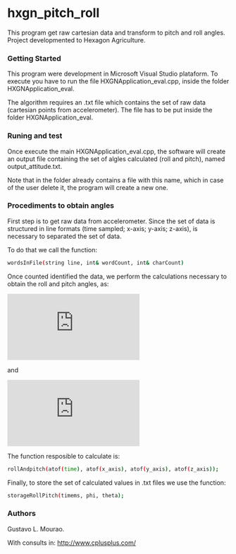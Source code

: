 # hxgn_pitch_roll
This program get raw cartesian data and transform to pitch and roll angles. Project developmented to Hexagon Agriculture.

### Getting Started
This program were development in Microsoft Visual Studio plataform. To execute you have to run the file HXGNApplication_eval.cpp, inside the folder HXGNApplication_eval. 

The algorithm requires an .txt file which contains the set of raw data (cartesian points from accelerometer). The file has to be put inside the folder HXGNApplication_eval.

### Runing and test
Once execute the main HXGNApplication_eval.cpp, the software will create an output file containing the set of algles calculated (roll and pitch), named output_attitude.txt.

Note that in the folder already contains a file with this name, which in case of the user delete it, the program will create a new one.

### Procediments to obtain angles
First step is to get raw data from accelerometer. Since the set of data is structured in line formats (time sampled; x-axis; y-axis; z-axis), is necessary to separated the set of data. 

To do that we call the function:
```sh
wordsInFile(string line, int& wordCount, int& charCount)
```
Once counted identified the data, we perform the calculations necessary to obtain the roll and pitch angles, as:

![equation](https://latex.codecogs.com/gif.latex?tan%5Cphi%3D%5Cfrac%7By%7D%7B%5Csqrt%7B%28x%29%5E2&plus;%28z%29%5E2%7D%7D)

and 

![equation](https://latex.codecogs.com/gif.latex?tan%5Cphi%3D%5Cfrac%7B-x%7D%7Bz%7D)

The function resposible to calculate is:
```sh
rollAndpitch(atof(time), atof(x_axis), atof(y_axis), atof(z_axis));
```

Finally, to store the set of calculated values in .txt files we use the function:

```sh
storageRollPitch(timems, phi, theta);
```
### Authors
Gustavo L. Mourao.

With consults in: http://www.cplusplus.com/


